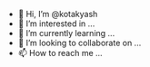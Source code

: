 - 👋 Hi, I’m @kotakyash
- 👀 I’m interested in ...
- 🌱 I’m currently learning ...
- 💞️ I’m looking to collaborate on ...
- 📫 How to reach me ...

<!---
kotakyash/kotakyash is a ✨ special ✨ repository because its `README.md` (this file) appears on your GitHub profile.
You can click the Preview link to take a look at your changes.
--->
